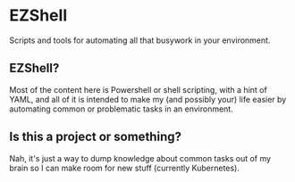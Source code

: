 # EZShell
Scripts and tools for automating all that busywork in your environment.

## EZShell?
Most of the content here is Powershell or shell scripting, with a hint of YAML, and all of it is intended to make my (and possibly your) life easier by automating common or problematic tasks in an environment.

## Is this a project or something?
Nah, it's just a way to dump knowledge about common tasks out of my brain so I can make room for new stuff (currently Kubernetes).